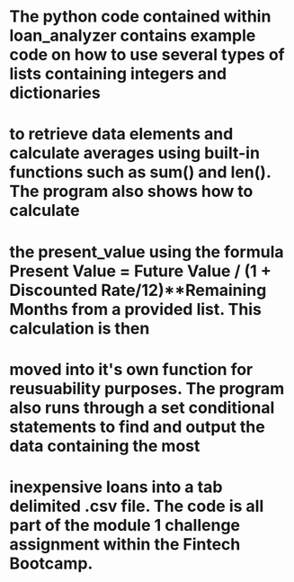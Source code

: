 # The python code contained within loan_analyzer contains example code on how to use several types of lists containing integers and dictionaries
# to retrieve data elements and calculate averages using built-in functions such as sum() and len().  The program also shows how to calculate
# the present_value using the formula Present Value = Future Value / (1 + Discounted Rate/12)**Remaining Months from a provided list.  This calculation is then
# moved into it's own function for reusuability purposes. The program also runs through a set conditional statements to find and output the data containing the most 
# inexpensive loans into a tab delimited .csv file.  The code is all part of the module 1 challenge assignment within the Fintech Bootcamp.
